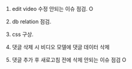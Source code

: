 1. edit video 수정 안되는 이슈 점검. O
2. db relation 점검.
3. css 구상. 

4. 댓글 삭제 시 비디오 모델에 댓글 데이터 삭제 
5. 댓글 추가 후 새로고침 전에 삭제 안되는 이슈 점검 O
